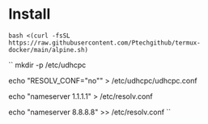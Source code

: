# Install 

```
bash <(curl -fsSL https://raw.githubusercontent.com/Ptechgithub/termux-docker/main/alpine.sh)
```


``
mkdir -p /etc/udhcpc

echo "RESOLV_CONF=\"no\"" > /etc/udhcpc/udhcpc.conf

echo "nameserver 1.1.1.1" > /etc/resolv.conf

echo "nameserver 8.8.8.8" >> /etc/resolv.conf
``
